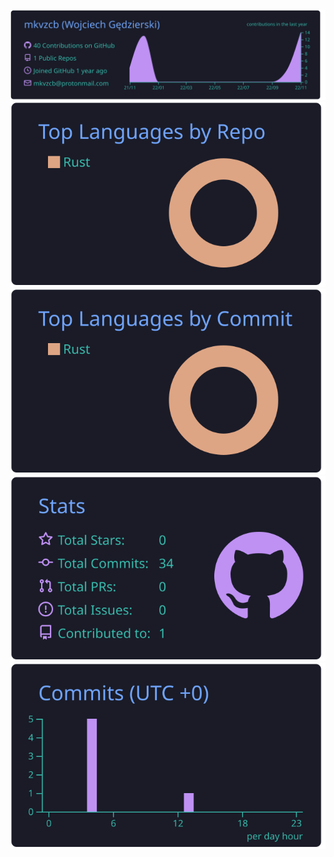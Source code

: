 [![](/profile-summary-card-output/tokyonight/0-profile-details.svg)](https://github.com/vn7n24fzkq/github-profile-summary-cards)
[![](/profile-summary-card-output/tokyonight/1-repos-per-language.svg)](https://github.com/vn7n24fzkq/github-profile-summary-cards) [![](/profile-summary-card-output/tokyonight/2-most-commit-language.svg)](https://github.com/vn7n24fzkq/github-profile-summary-cards)
[![](/profile-summary-card-output/tokyonight/3-stats.svg)](https://github.com/vn7n24fzkq/github-profile-summary-cards) [![](/profile-summary-card-output/tokyonight/4-productive-time.svg)](https://github.com/vn7n24fzkq/github-profile-summary-cards)
